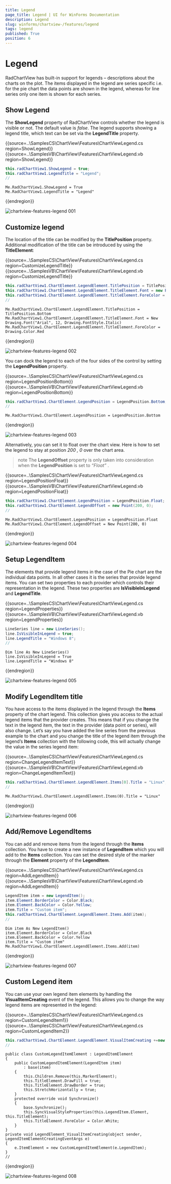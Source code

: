 ```yaml
---
title: Legend
page_title: Legend | UI for WinForms Documentation
description: Legend
slug: winforms/chartview-/features/legend
tags: legend
published: True
position: 6
---
```


# Legend



RadChartView has built-in support for legends – descriptions about the charts on the plot. The items displayed in the legend are series specific i.e. for the pie chart the data points are shown in the legend, whereas for line series only one item is shown for each series. 

## Show Legend
      

The __ShowLegend__ property of RadChartView controls whether the legend is visible or not. The default value is *false*. The legend supports showing a legend title, which text can be set via the __LegendTitle__ property. 

{{source=..\SamplesCS\ChartView\Features\ChartViewLegend.cs region=ShowLegend}} 
{{source=..\SamplesVB\ChartView\Features\ChartViewLegend.vb region=ShowLegend}} 

````C#
this.radChartView1.ShowLegend = true;
this.radChartView1.LegendTitle = "Legend";
//

````
````VB.NET
Me.RadChartView1.ShowLegend = True
Me.RadChartView1.LegendTitle = "Legend"

````

{{endregion}} 


![chartview-features-legend 001](images/chartview-features-legend001.png)

##  Customize legend
      

The location of the title can be modified by the __TitlePosition__ property. Additional modification of the title can be introduced by using the __TitleElement__: 

{{source=..\SamplesCS\ChartView\Features\ChartViewLegend.cs region=CustomizeLegendTitle}} 
{{source=..\SamplesVB\ChartView\Features\ChartViewLegend.vb region=CustomizeLegendTitle}} 

````C#
this.radChartView1.ChartElement.LegendElement.TitlePosition = TitlePosition.Bottom;
this.radChartView1.ChartElement.LegendElement.TitleElement.Font = new Font("Arial", 12, FontStyle.Italic);
this.radChartView1.ChartElement.LegendElement.TitleElement.ForeColor = Color.Red;
//

````
````VB.NET
Me.RadChartView1.ChartElement.LegendElement.TitlePosition = TitlePosition.Bottom
Me.RadChartView1.ChartElement.LegendElement.TitleElement.Font = New Drawing.Font("Arial", 12, Drawing.FontStyle.Italic)
Me.RadChartView1.ChartElement.LegendElement.TitleElement.ForeColor = Drawing.Color.Red

````

{{endregion}} 


![chartview-features-legend 002](images/chartview-features-legend002.png)

You can dock the legend to each of the four sides of the control by setting the __LegendPosition__ property. 



{{source=..\SamplesCS\ChartView\Features\ChartViewLegend.cs region=LegendPositionBottom}} 
{{source=..\SamplesVB\ChartView\Features\ChartViewLegend.vb region=LegendPositionBottom}} 

````C#
this.radChartView1.ChartElement.LegendPosition = LegendPosition.Bottom;
//

````
````VB.NET
Me.RadChartView1.ChartElement.LegendPosition = LegendPosition.Bottom

````

{{endregion}} 


![chartview-features-legend 003](images/chartview-features-legend003.png)

Alternatively, you can set it to float over the chart view. Here is how to set the legend to stay at position  *200 , 0* over the chart area.
        

>note The __LegendOffset__ property is only taken into consideration when the __LegendPosition__ is set to *“Float”* .
> 


{{source=..\SamplesCS\ChartView\Features\ChartViewLegend.cs region=LegendPositionFloat}} 
{{source=..\SamplesVB\ChartView\Features\ChartViewLegend.vb region=LegendPositionFloat}} 

````C#
this.radChartView1.ChartElement.LegendPosition = LegendPosition.Float;
this.radChartView1.ChartElement.LegendOffset = new Point(200, 0);
//

````
````VB.NET
Me.RadChartView1.ChartElement.LegendPosition = LegendPosition.Float
Me.RadChartView1.ChartElement.LegendOffset = New Point(200, 0)

````

{{endregion}} 


![chartview-features-legend 004](images/chartview-features-legend004.png)

## Setup LegendItem
      

The elements that provide legend items in the case of the Pie chart are the individual data points. In all other cases it is the series that provide legend items. You can set two properties to each provider which controls their representation in the legend. These two properties are __IsVisibleInLegend__ and __LegendTitle__. 

{{source=..\SamplesCS\ChartView\Features\ChartViewLegend.cs region=LegendProperties}} 
{{source=..\SamplesVB\ChartView\Features\ChartViewLegend.vb region=LegendProperties}} 

````C#
LineSeries line = new LineSeries();
line.IsVisibleInLegend = true;
line.LegendTitle = "Windows 8";
//

````
````VB.NET
Dim line As New LineSeries()
line.IsVisibleInLegend = True
line.LegendTitle = "Windows 8"

````

{{endregion}} 


![chartview-features-legend 005](images/chartview-features-legend005.png)

## Modify LegendItem title
      

You have access to the items displayed in the legend through the __Items__ property of the chart legend. This collection gives you access to the actual legend items that the provider creates. This means that if you change the text in the legend item, the text in the provider (data point or series), will also change. Let’s say you have added the line series from the previous example to the chart and you change the title of the legend item through the legend’s __Items__ collection with the following code, this will actually change the value in the series legend item: 

{{source=..\SamplesCS\ChartView\Features\ChartViewLegend.cs region=ChangeLegendItemText}} 
{{source=..\SamplesVB\ChartView\Features\ChartViewLegend.vb region=ChangeLegendItemText}} 

````C#
this.radChartView1.ChartElement.LegendElement.Items[0].Title = "Linux";
//

````
````VB.NET
Me.RadChartView1.ChartElement.LegendElement.Items(0).Title = "Linux"

````

{{endregion}} 


![chartview-features-legend 006](images/chartview-features-legend006.png)

## Add/Remove LegendItems
      

You can add and remove items from the legend through the __Items__ collection. You have to create a new instance of __LegendItem__ which you will add to the __Items__ collection. You can set the desired style of the marker through the __Element__ property of the __LegendItem__. 

{{source=..\SamplesCS\ChartView\Features\ChartViewLegend.cs region=AddLegendItem}} 
{{source=..\SamplesVB\ChartView\Features\ChartViewLegend.vb region=AddLegendItem}} 

````C#
LegendItem item = new LegendItem();
item.Element.BorderColor = Color.Black;
item.Element.BackColor = Color.Yellow;
item.Title = "Custom item";
this.radChartView1.ChartElement.LegendElement.Items.Add(item);
//

````
````VB.NET
Dim item As New LegendItem()
item.Element.BorderColor = Color.Black
item.Element.BackColor = Color.Yellow
item.Title = "Custom item"
Me.RadChartView1.ChartElement.LegendElement.Items.Add(item)

````

{{endregion}} 


![chartview-features-legend 007](images/chartview-features-legend007.png)

## Custom Legend item
      

You can use your own legend item elements by handling the __VisualItemCreating__ event of the legend. This allows you to change the way legend items are represented in the legend:  

{{source=..\SamplesCS\ChartView\Features\ChartViewLegend.cs region=CustomLegendItem1}} 
{{source=..\SamplesCS\ChartView\Features\ChartViewLegend.cs region=CustomLegendItem2}} 
````C#
this.radChartView1.ChartElement.LegendElement.VisualItemCreating +=new LegendItemElementCreatingEventHandler(LegendElement_VisualItemCreating);
//

````
````VB.NET
public class CustomLegendItemElement : LegendItemElement
{
    public CustomLegendItemElement(LegendItem item)
        : base(item)
    {
        this.Children.Remove(this.MarkerElement);
        this.TitleElement.DrawFill = true;
        this.TitleElement.DrawBorder = true;
        this.StretchHorizontally = true;
    }
    protected override void Synchronize()
    {
        base.Synchronize();
        this.SyncVisualStyleProperties(this.LegendItem.Element, this.TitleElement);
        this.TitleElement.ForeColor = Color.White;
    }
}
private void LegendElement_VisualItemCreating(object sender, LegendItemElementCreatingEventArgs e)
{
    e.ItemElement = new CustomLegendItemElement(e.LegendItem);
}
//

````

{{endregion}} 


![chartview-features-legend 008](images/chartview-features-legend008.png)
